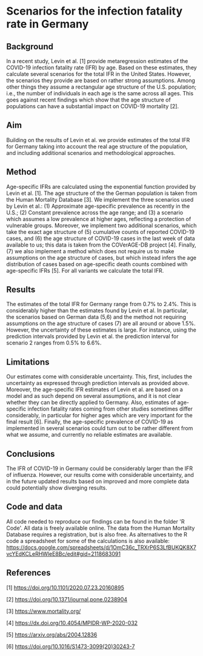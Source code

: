 # Scenarios for the infection fatality rate in Germany

## Background

In a recent study, Levin et al. [1] provide metaregression estimates of the COVID-19 infection fatality rate (IFR) by age. Based on these estimates, they calculate several scenarios for the total IFR in the United States. However, the scenarios they provide are based on rather strong assumptions. Among other things they assume a rectangular age structure of the U.S. population; i.e., the number of individuals in each age is the same across all ages. This goes against recent findings which show that the age structure of populations can have a substantial impact on COVID-19 mortality [2].


## Aim

Building on the results of Levin et al. we provide estimates of the total IFR for Germany taking into account the real age structure of the population, and including additional scenarios and methodological approaches.

## Method

Age-specific IFRs are calculated using the exponential function provided by Levin et al. [1]. The age structure of the the German population is taken from the Human Mortality Database [3]. We implement the three scenarios used by Levin et al.: (1) Approximate age-specific prevalence as recently in the U.S.; (2) Constant prevalence across the age range; and (3) a scenario which assumes a low prevalence at higher ages, reflecting a protection of vulnerable groups. Moreover, we implement two additional scenarios, which take the exact age structure of (5) cumulative counts of reported COVID-19 cases, and (6) the age structure of COVID-19 cases in the last week of data available to us; this data is taken from the COVerAGE-DB project [4]. Finally, (7) we also implement a method which does not require us to make assumptions on the age structure of cases, but which instead infers the age distribution of cases based on age-specific death counts combined with age-specific IFRs [5]. For all variants we calculate the total IFR.

## Results

The estimates of the total IFR for Germany range from 0.7% to 2.4%. This is considerably higher than the estimates found by Levin et al. In particular, the scenarios based on German data (5,6) and the method not requiring assumptions on the age structure of cases (7) are all around or above 1.5%. However, the uncertainty of these estimates is large. For instance, using the prediction intervals provided by Levin et al. the prediction interval for scenario 2 ranges from 0.5% to 6.6%.

## Limitations

Our estimates come with considerable uncertainty. This, first, includes the uncertainty as expressed through prediction intervals as provided above. Moreover, the age-specific IFR estimates of Levin et al. are based on a model and as such depend on several assumptions, and it is not clear whether they can be directly applied to Germany. Also, estimates of age-specific infection fatality rates coming from other studies sometimes differ considerably, in particular for higher ages which are very important for the final result [6]. Finally, the age-specific prevalence of COVID-19 as implemented in several scenarios could turn out to be rather different from what we assume, and currently no reliable estimates are available.

## Conclusions

The IFR of COVID-19 in Germany could be considerably larger than the IFR of influenza. However, our results come with considerable uncertainty, and in the future updated results based on improved and more complete data could potentially show diverging results.

## Code and data

All code needed to reproduce our findings can be found in the folder 'R Code'. All data is freely available online. The data from the Human Mortality Database requires a registration, but is also free. As alternatives to the R code a spreadsheet for some of the calculations is also available: https://docs.google.com/spreadsheets/d/1OmC36c_TRXrP6S3LfBUKQK8X7vcYEdKCLeRHWleE8Bc/edit#gid=2118683091

## References

[1] https://doi.org/10.1101/2020.07.23.20160895

[2] https://doi.org/10.1371/journal.pone.0238904 

[3] https://www.mortality.org/ 

[4] https://dx.doi.org/10.4054/MPIDR-WP-2020-032  

[5] https://arxiv.org/abs/2004.12836 

[6] https://doi.org/10.1016/S1473-3099(20)30243-7 
